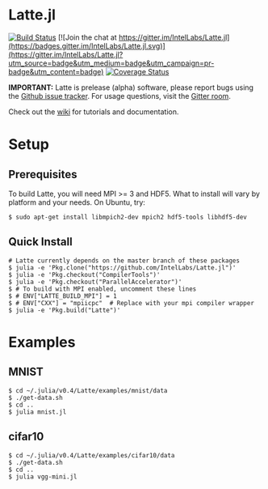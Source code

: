 # Latte.jl

[![Build Status](https://travis-ci.org/IntelLabs/Latte.jl.svg?branch=master)](https://travis-ci.org/IntelLabs/Latte.jl)
[![Join the chat at https://gitter.im/IntelLabs/Latte.jl](https://badges.gitter.im/IntelLabs/Latte.jl.svg)](https://gitter.im/IntelLabs/Latte.jl?utm_source=badge&utm_medium=badge&utm_campaign=pr-badge&utm_content=badge)
[![Coverage Status](https://coveralls.io/repos/github/IntelLabs/Latte.jl/badge.svg?branch=master)](https://coveralls.io/github/IntelLabs/Latte.jl?branch=master)

**IMPORTANT:** Latte is prelease (alpha) software, please report bugs using the [Github issue tracker](https://github.com/IntelLabs/Latte.jl/issues). For usage questions, visit the [Gitter room](https://gitter.im/IntelLabs/Latte.jl).

Check out the [wiki](https://github.com/IntelLabs/Latte.jl/wiki) for tutorials and documentation.

# Setup

## Prerequisites

To build Latte, you will need MPI >= 3 and HDF5.  What to install will
vary by platform and your needs.  On Ubuntu, try:

```shell
$ sudo apt-get install libmpich2-dev mpich2 hdf5-tools libhdf5-dev 
```

## Quick Install
```shell
# Latte currently depends on the master branch of these packages
$ julia -e 'Pkg.clone("https://github.com/IntelLabs/Latte.jl")'
$ julia -e 'Pkg.checkout("CompilerTools")'
$ julia -e 'Pkg.checkout("ParallelAccelerator")'
$ # To build with MPI enabled, uncomment these lines
$ # ENV["LATTE_BUILD_MPI"] = 1
$ # ENV["CXX"] = "mpiicpc"  # Replace with your mpi compiler wrapper
$ julia -e 'Pkg.build("Latte")'
```

# Examples
## MNIST
```shell
$ cd ~/.julia/v0.4/Latte/examples/mnist/data
$ ./get-data.sh
$ cd ..
$ julia mnist.jl
```

## cifar10
```shell
$ cd ~/.julia/v0.4/Latte/examples/cifar10/data
$ ./get-data.sh
$ cd ..
$ julia vgg-mini.jl
```
